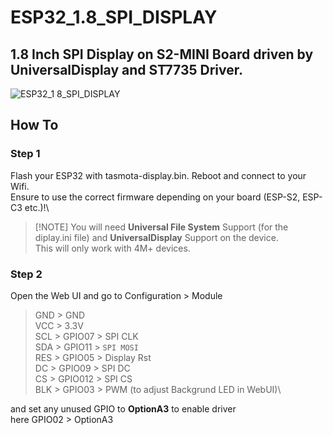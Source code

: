 # ESP32_1.8_SPI_DISPLAY
## 1.8 Inch SPI Display on S2-MINI Board driven by UniversalDisplay and ST7735 Driver.
![ESP32_1 8_SPI_DISPLAY](https://github.com/user-attachments/assets/110dd347-68e3-4918-b1d6-bf47b45172f8)
## How To

### Step 1
Flash your ESP32 with tasmota-display.bin. Reboot and connect to your Wifi.\
Ensure to use the correct firmware depending on your board (ESP-S2, ESP-C3 etc.)!\
> [!NOTE] You will need **Universal File System** Support (for the diplay.ini file) and **UniversalDisplay** Support on the device.\
This will only work with 4M+ devices.

### Step 2
Open the Web UI and go to Configuration > Module

> GND > GND\
> VCC > 3.3V\
> SCL > GPIO07 > SPI CLK\
SDA > GPIO11 > `SPI MOSI`\
RES > GPIO05 > Display Rst\
DC > GPIO09 > SPI DC\
CS > GPIO012 > SPI CS\
BLK > GPIO03 > PWM (to adjust Backgrund LED in WebUI)\

and set any unused GPIO to **OptionA3** to enable driver\
here GPIO02 > OptionA3	

